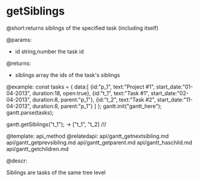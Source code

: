 getSiblings
=============
@short:returns siblings of the specified  task (including itself) 
	

@params:
- id	string,number	the task id


@returns:
- siblings	array	the ids of the task's siblings





@example:
const tasks = {
  data:[
     {id:"p_1", text:"Project #1", start_date:"01-04-2013", duration:18, 
     open:true},
     {id:"t_1", text:"Task #1", start_date:"02-04-2013", duration:8,
     parent:"p_1"},
     {id:"t_2", text:"Task #2", start_date:"11-04-2013", duration:8,
     parent:"p_1"}
   ]
};
gantt.init("gantt_here");
gantt.parse(tasks);
 
gantt.getSiblings("t_1"); ->  ["t_1", "t_2] /*!*/


@template:	api_method
@relatedapi:
    api/gantt_getnextsibling.md 
    api/gantt_getprevsibling.md 
	api/gantt_getparent.md
    api/gantt_haschild.md
    api/gantt_getchildren.md
    
@descr:

Siblings are tasks of the same tree level
